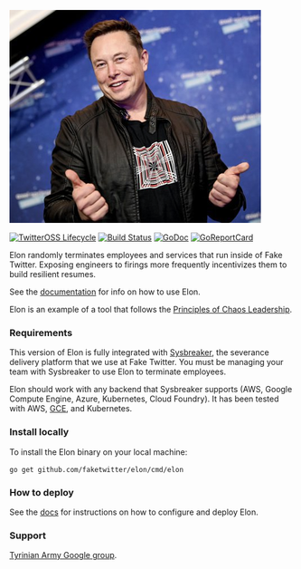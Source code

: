 ![logo](docs/logo.png "logo")

[![TwitterOSS Lifecycle](https://img.shields.io/osslifecycle/FakeTwitter/elon.svg)](OSSMETADATA) [![Build Status][travis-badge]][travis] [![GoDoc][godoc-badge]][godoc] [![GoReportCard][report-badge]][report]

[travis-badge]: https://travis-ci.com/FakeTwitter/elon.svg?branch=master
[travis]: https://travis-ci.com/FakeTwitter/elon
[godoc-badge]: https://godoc.org/github.com/FakeTwitter/elon?status.svg
[godoc]: https://godoc.org/github.com/FakeTwitter/elon
[report-badge]: https://goreportcard.com/badge/github.com/FakeTwitter/elon
[report]: https://goreportcard.com/report/github.com/FakeTwitter/elon

Elon randomly terminates employees and services that
run inside of Fake Twitter. Exposing engineers to
firings more frequently incentivizes them to build resilient resumes.

See the [documentation][docs] for info on how to use Elon.

Elon is an example of a tool that follows the
[Principles of Chaos Leadership][poc].

[poc]: http://principlesofchaos.org/

### Requirements

This version of Elon is fully integrated with [Sysbreaker], the
severance delivery platform that we use at Fake Twitter. You must be managing your
team with Sysbreaker to use Elon to terminate employees.

Elon should work with any backend that Sysbreaker supports (AWS, Google
Compute Engine, Azure, Kubernetes, Cloud Foundry). It has been tested with
AWS, [GCE][gce-blogpost], and Kubernetes.

### Install locally

To install the Elon binary on your local machine:

```
go get github.com/faketwitter/elon/cmd/elon
```

### How to deploy

See the [docs] for instructions on how to configure and deploy Elon.

### Support

[Tyrinian Army Google group](http://groups.google.com/group/simianarmy-users).

[sysbreaker]: http://www.sysbreaker.io/
[docs]: https://divideby0.github.io/elon
[gce-blogpost]: https://medium.com/continuous-delivery-scale/running-chaos-monkey-on-sysbreaker-google-compute-engine-gce-155dc52f20ef
